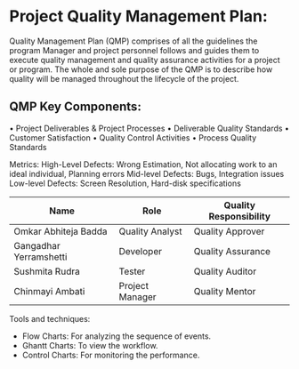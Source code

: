 <h1> Project Quality Management Plan:</h1>

Quality Management Plan (QMP) comprises of all the guidelines the program Manager and project personnel follows and guides them to execute quality management and quality assurance activities for a project or program. The whole and sole purpose of the QMP is to describe how quality will be managed throughout the lifecycle of the project.

<h2> QMP Key Components:</h2>
•	Project Deliverables & Project Processes
•	Deliverable Quality Standards
•	Customer Satisfaction
•	Quality Control Activities
•	Process Quality Standards

Metrics:
High-Level Defects: Wrong Estimation, Not allocating work to an ideal individual, Planning errors
Mid-level Defects: Bugs, Integration issues
Low-level Defects: Screen Resolution, Hard-disk specifications

Name | Role | Quality Responsibility |
-----|------|-------|
Omkar Abhiteja Badda | Quality Analyst | Quality Approver |
Gangadhar Yerramshetti | Developer | Quality Assurance |
Sushmita Rudra | Tester | Quality Auditor |
Chinmayi Ambati | Project Manager | Quality Mentor |

Tools and techniques:

- Flow Charts: For analyzing the sequence of events.
- Ghantt Charts: To view the workflow.
- Control Charts: For monitoring the performance.
